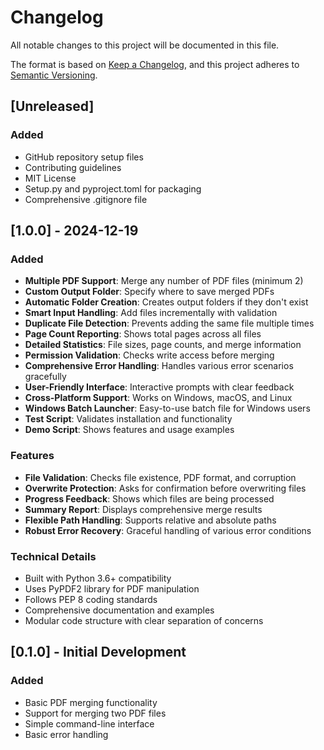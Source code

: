 # Changelog

All notable changes to this project will be documented in this file.

The format is based on [Keep a Changelog](https://keepachangelog.com/en/1.0.0/),
and this project adheres to [Semantic Versioning](https://semver.org/spec/v2.0.0.html).

## [Unreleased]

### Added
- GitHub repository setup files
- Contributing guidelines
- MIT License
- Setup.py and pyproject.toml for packaging
- Comprehensive .gitignore file

## [1.0.0] - 2024-12-19

### Added
- **Multiple PDF Support**: Merge any number of PDF files (minimum 2)
- **Custom Output Folder**: Specify where to save merged PDFs
- **Automatic Folder Creation**: Creates output folders if they don't exist
- **Smart Input Handling**: Add files incrementally with validation
- **Duplicate File Detection**: Prevents adding the same file multiple times
- **Page Count Reporting**: Shows total pages across all files
- **Detailed Statistics**: File sizes, page counts, and merge information
- **Permission Validation**: Checks write access before merging
- **Comprehensive Error Handling**: Handles various error scenarios gracefully
- **User-Friendly Interface**: Interactive prompts with clear feedback
- **Cross-Platform Support**: Works on Windows, macOS, and Linux
- **Windows Batch Launcher**: Easy-to-use batch file for Windows users
- **Test Script**: Validates installation and functionality
- **Demo Script**: Shows features and usage examples

### Features
- **File Validation**: Checks file existence, PDF format, and corruption
- **Overwrite Protection**: Asks for confirmation before overwriting files
- **Progress Feedback**: Shows which files are being processed
- **Summary Report**: Displays comprehensive merge results
- **Flexible Path Handling**: Supports relative and absolute paths
- **Robust Error Recovery**: Graceful handling of various error conditions

### Technical Details
- Built with Python 3.6+ compatibility
- Uses PyPDF2 library for PDF manipulation
- Follows PEP 8 coding standards
- Comprehensive documentation and examples
- Modular code structure with clear separation of concerns

## [0.1.0] - Initial Development

### Added
- Basic PDF merging functionality
- Support for merging two PDF files
- Simple command-line interface
- Basic error handling 